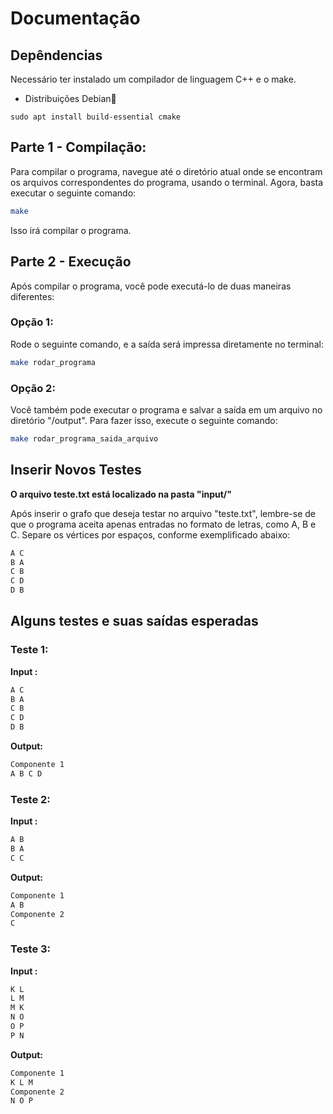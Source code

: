 # Documentação

## Depêndencias
Necessário ter instalado um compilador de linguagem C++ e o make.
- Distribuições Debian🐧
```shell
sudo apt install build-essential cmake
```
## Parte 1 - Compilação:

Para compilar o programa, navegue até o diretório atual onde se encontram os arquivos correspondentes do programa, usando o terminal. Agora, basta executar o seguinte comando:

```bash
make
``````
Isso irá compilar o programa.

## Parte 2 - Execução

Após compilar o programa, você pode executá-lo de duas maneiras diferentes:

### Opção 1:
Rode o seguinte comando, e a saída será impressa diretamente no terminal:

```bash
make rodar_programa
```
### Opção 2:

Você também pode executar o programa e salvar a saída em um arquivo no diretório "/output". Para fazer isso, execute o seguinte comando:

```bash
make rodar_programa_saida_arquivo
```


## Inserir Novos Testes

**O arquivo teste.txt está localizado na pasta "input/"**

Após inserir o grafo que deseja testar no arquivo "teste.txt", lembre-se de que o programa aceita apenas entradas no formato de letras, como A, B e C. Separe os vértices por espaços, conforme exemplificado abaixo:

```txt
A C
B A
C B
C D
D B
```

## Alguns testes e suas saídas esperadas
### Teste 1:
**Input :**
```txt
A C
B A
C B
C D
D B
```
**Output:**
```txt
Componente 1
A B C D
```
### Teste 2:
**Input :**
```txt
A B
B A
C C
```
**Output:**
```txt
Componente 1
A B
Componente 2
C
```
### Teste 3:
**Input :**
```txt
K L
L M
M K
N O
O P
P N
```
**Output:**
```txt
Componente 1
K L M
Componente 2
N O P
```
